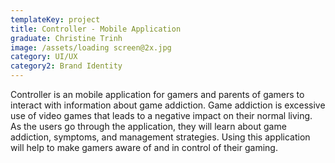 ```yaml
---
templateKey: project
title: Controller - Mobile Application
graduate: Christine Trinh
image: /assets/loading screen@2x.jpg
category: UI/UX
category2: Brand Identity
---
```

Controller is an mobile application for gamers and parents of gamers to interact with information about game addiction. Game addiction is excessive use of video games that leads to a negative impact on their normal living. As the users go through the application, they will learn about game addiction, symptoms, and management strategies. Using this application will help to make gamers aware of and in control of their gaming.

